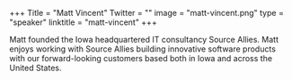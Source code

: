 +++
Title = "Matt Vincent"
Twitter = ""
image = "matt-vincent.png"
type = "speaker"
linktitle = "matt-vincent"
+++

Matt founded the Iowa headquartered IT consultancy Source Allies.  Matt enjoys working with Source Allies building innovative software products with our forward-looking customers based both in Iowa and across the United States.
